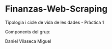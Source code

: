 # Finanzas-Web-Scraping
Tipologia i cicle de vida de les dades - Pràctica 1

Components del grup:

Daniel Vilaseca Miguel
